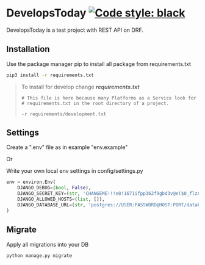 # DevelopsToday [![Code style: black](https://img.shields.io/badge/code%20style-black-000000.svg)](https://github.com/psf/black)

DevelopsToday is a test project with REST API on DRF.

## Installation
Use the package manager pip to install all package from requirements.txt
```bash
pip3 install -r requirements.txt
```
> To install for develop change ***requirements.txt***
> ```text
> # This file is here because many Platforms as a Service look for
> # requirements.txt in the root directory of a project.
>
> -r requirements/development.txt
>```
## Settings
Create a ".env" file as in example "env.example"

Or

Write your own local env settings in config/settings.py

```python
env = environ.Env(
    DJANGO_DEBUG=(bool, False),
    DJANGO_SECRET_KEY=(str, 'CHANGEME!!!e8!1671ifpp362f9gbd3v@e($0_flznbb3fa2d4zg7zn@%yyk2'),
    DJANGO_ALLOWED_HOSTS=(list, []),
    DJANGO_DATABASE_URL=(str, 'postgres://USER:PASSWORD@HOST:PORT/database'),
)
```

## Migrate
Apply all migrations into your DB
```bash
python manage.py migrate
```
